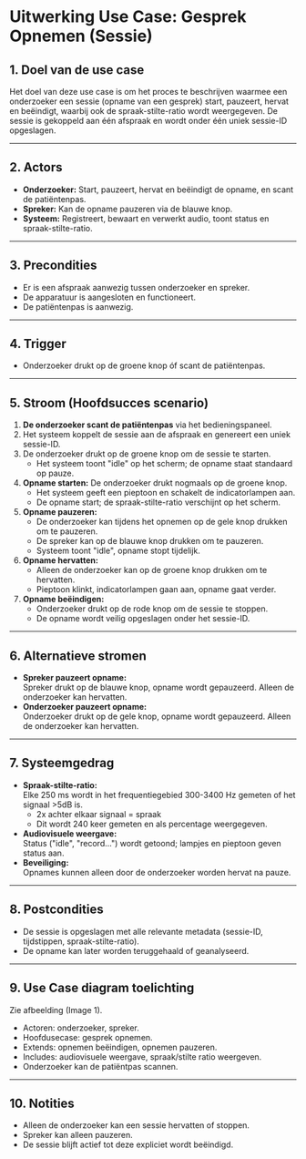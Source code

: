 # Uitwerking Use Case: Gesprek Opnemen (Sessie)

## 1. Doel van de use case

Het doel van deze use case is om het proces te beschrijven waarmee een onderzoeker een sessie (opname van een gesprek) start, pauzeert, hervat en beëindigt, waarbij ook de spraak-stilte-ratio wordt weergegeven. De sessie is gekoppeld aan één afspraak en wordt onder één uniek sessie-ID opgeslagen.

---

## 2. Actors

- **Onderzoeker:** Start, pauzeert, hervat en beëindigt de opname, en scant de patiëntenpas.
- **Spreker:** Kan de opname pauzeren via de blauwe knop.
- **Systeem:** Registreert, bewaart en verwerkt audio, toont status en spraak-stilte-ratio.

---

## 3. Precondities

- Er is een afspraak aanwezig tussen onderzoeker en spreker.
- De apparatuur is aangesloten en functioneert.
- De patiëntenpas is aanwezig.

---

## 4. Trigger

- Onderzoeker drukt op de groene knop óf scant de patiëntenpas.

---

## 5. Stroom (Hoofdsucces scenario)

1. **De onderzoeker scant de patiëntenpas** via het bedieningspaneel.
2. Het systeem koppelt de sessie aan de afspraak en genereert een uniek sessie-ID.
3. De onderzoeker drukt op de groene knop om de sessie te starten.  
   - Het systeem toont "idle" op het scherm; de opname staat standaard op pauze.
4. **Opname starten:** De onderzoeker drukt nogmaals op de groene knop.  
   - Het systeem geeft een pieptoon en schakelt de indicatorlampen aan.
   - De opname start; de spraak-stilte-ratio verschijnt op het scherm.
5. **Opname pauzeren:**  
   - De onderzoeker kan tijdens het opnemen op de gele knop drukken om te pauzeren.
   - De spreker kan op de blauwe knop drukken om te pauzeren.
   - Systeem toont "idle", opname stopt tijdelijk.
6. **Opname hervatten:**  
   - Alleen de onderzoeker kan op de groene knop drukken om te hervatten.
   - Pieptoon klinkt, indicatorlampen gaan aan, opname gaat verder.
7. **Opname beëindigen:**  
   - Onderzoeker drukt op de rode knop om de sessie te stoppen.
   - De opname wordt veilig opgeslagen onder het sessie-ID.

---

## 6. Alternatieve stromen

- **Spreker pauzeert opname:**  
  Spreker drukt op de blauwe knop, opname wordt gepauzeerd. Alleen de onderzoeker kan hervatten.
- **Onderzoeker pauzeert opname:**  
  Onderzoeker drukt op de gele knop, opname wordt gepauzeerd. Alleen de onderzoeker kan hervatten.

---

## 7. Systeemgedrag

- **Spraak-stilte-ratio:**  
  Elke 250 ms wordt in het frequentiegebied 300-3400 Hz gemeten of het signaal >5dB is.  
  - 2x achter elkaar signaal = spraak
  - Dit wordt 240 keer gemeten en als percentage weergegeven.
- **Audiovisuele weergave:**  
  Status ("idle", "record...") wordt getoond; lampjes en pieptoon geven status aan.
- **Beveiliging:**  
  Opnames kunnen alleen door de onderzoeker worden hervat na pauze.

---

## 8. Postcondities

- De sessie is opgeslagen met alle relevante metadata (sessie-ID, tijdstippen, spraak-stilte-ratio).
- De opname kan later worden teruggehaald of geanalyseerd.

---

## 9. Use Case diagram toelichting

Zie afbeelding (Image 1).  
- Actoren: onderzoeker, spreker.
- Hoofdusecase: gesprek opnemen.
- Extends: opnemen beëindigen, opnemen pauzeren.
- Includes: audiovisuele weergave, spraak/stilte ratio weergeven.
- Onderzoeker kan de patiëntpas scannen.

---

## 10. Notities

- Alleen de onderzoeker kan een sessie hervatten of stoppen.
- Spreker kan alleen pauzeren.
- De sessie blijft actief tot deze expliciet wordt beëindigd.
